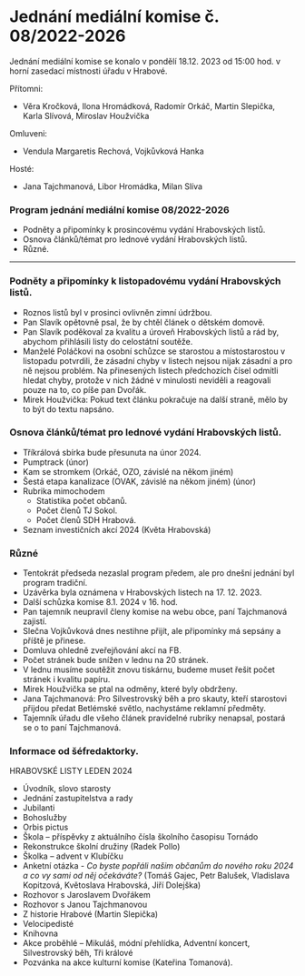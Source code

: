 # Jednání mediální komise č. 08/2022-2026

Jednání mediální komise se konalo v pondělí 18.12. 2023 od 15:00 hod. v horní zasedací místnosti úřadu v Hrabové.

Přítomni:
- Věra Kročková, Ilona Hromádková, Radomír Orkáč, Martin Slepička, Karla Slívová, Miroslav Houžvička

Omluveni:
- Vendula Margaretis Rechová, Vojkůvková Hanka

Hosté:
- Jana Tajchmanová, Libor Hromádka, Milan Slíva

### Program jednání mediální komise 08/2022-2026

- Podněty a připomínky k prosincovému vydání Hrabovských listů.
- Osnova článků/témat pro lednové vydání Hrabovských listů.
- Různé.

---

### Podněty a připomínky k listopadovému vydání Hrabovských listů.
- Roznos listů byl v prosinci ovlivněn zimní údržbou.
- Pan Slavík opětovně psal, že by chtěl článek o dětském domově.
- Pan Slavík poděkoval za kvalitu a úroveň Hrabovských listů a rád by, abychom přihlásili listy do celostátní soutěže.
- Manželé Poláčkovi na osobní schůzce se starostou a místostarostou v listopadu potvrdili, že zásadní chyby v listech nejsou nijak zásadní a pro ně nejsou problém. Na přinesených listech předchozích čísel odmítli hledat chyby, protože v nich žádné v minulosti neviděli a reagovali pouze na to, co píše pan Dvořák.
- Mirek Houžvička: Pokud text článku pokračuje na další straně, mělo by to být do textu napsáno.

### Osnova článků/témat pro lednové vydání Hrabovských listů.
- Tříkrálová sbírka bude přesunuta na únor 2024.
- Pumptrack (únor)
- Kam se stromkem (Orkáč, OZO, závislé na někom jiném)
- Šestá etapa kanalizace (OVAK, závislé na někom jiném)  (únor)
- Rubrika mimochodem
	- Statistika počet občanů.
	- Počet členů TJ Sokol.
	- Počet členů SDH Hrabová.
- Seznam investičních akcí 2024 (Květa Hrabovská)

### Různé
- Tentokrát předseda nezaslal program předem, ale pro dnešní jednání byl program tradiční.
- Uzávěrka byla oznámena v Hrabovských listech na 17. 12. 2023.
- Další schůzka komise 8.1. 2024 v 16. hod.
- Pan tajemník neupravil členy komise na webu obce, paní Tajchmanová zajistí.
- Slečna Vojkůvková dnes nestihne přijít, ale připomínky má sepsány a příště je přinese.
- Domluva ohledně zveřejňování akcí na FB.
- Počet stránek bude snížen v lednu na 20 stránek.
- V lednu musíme soutěžit znovu tiskárnu, budeme muset řešit počet stránek i kvalitu papíru.
- Mirek Houžvička se ptal na odměny, které byly obdrženy.
- Jana Tajchmanová: Pro Silvestrovský běh a pro skauty, kteří starostovi přijdou předat Betlémské světlo, nachystáme reklamní předměty.
- Tajemník úřadu dle všeho článek pravidelné rubriky nenapsal, postará se o to paní Tajchmanová.
### Informace od šéfredaktorky.

HRABOVSKÉ LISTY LEDEN 2024

- Úvodník, slovo starosty
- Jednání zastupitelstva a rady    
- Jubilanti
- Bohoslužby
- Orbis pictus
- Škola – příspěvky z aktuálního čísla školního časopisu Tornádo
- Rekonstrukce školní družiny (Radek Pollo)
- Školka – advent v Klubíčku
- Anketní otázka - _Co byste popřáli našim občanům do nového roku 2024 a co vy sami od něj očekáváte?_ (Tomáš Gajec, Petr Balušek, Vladislava Kopitzová, Květoslava Hrabovská, Jiří Dolejška)
- Rozhovor s Jaroslavem Dvořákem
- Rozhovor s Janou Tajchmanovou
- Z historie Hrabové (Martin Slepička)
- Velocipedisté
- Knihovna
- Akce proběhlé – Mikuláš, módní přehlídka, Adventní koncert, Silvestrovský běh, Tři králové
- Pozvánka na akce kulturní komise (Kateřina Tomanová).
